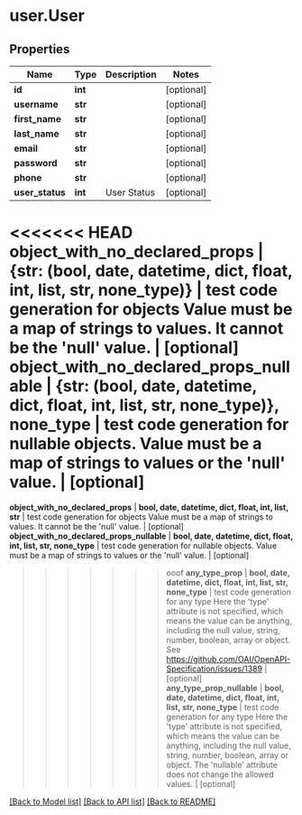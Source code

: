 # user.User

## Properties
Name | Type | Description | Notes
------------ | ------------- | ------------- | -------------
**id** | **int** |  | [optional] 
**username** | **str** |  | [optional] 
**first_name** | **str** |  | [optional] 
**last_name** | **str** |  | [optional] 
**email** | **str** |  | [optional] 
**password** | **str** |  | [optional] 
**phone** | **str** |  | [optional] 
**user_status** | **int** | User Status | [optional] 
<<<<<<< HEAD
**object_with_no_declared_props** | **{str: (bool, date, datetime, dict, float, int, list, str, none_type)}** | test code generation for objects Value must be a map of strings to values. It cannot be the &#39;null&#39; value. | [optional] 
**object_with_no_declared_props_nullable** | **{str: (bool, date, datetime, dict, float, int, list, str, none_type)}, none_type** | test code generation for nullable objects. Value must be a map of strings to values or the &#39;null&#39; value. | [optional] 
=======
**object_with_no_declared_props** | **bool, date, datetime, dict, float, int, list, str** | test code generation for objects Value must be a map of strings to values. It cannot be the &#39;null&#39; value. | [optional] 
**object_with_no_declared_props_nullable** | **bool, date, datetime, dict, float, int, list, str, none_type** | test code generation for nullable objects. Value must be a map of strings to values or the &#39;null&#39; value. | [optional] 
>>>>>>> ooof
**any_type_prop** | **bool, date, datetime, dict, float, int, list, str, none_type** | test code generation for any type Here the &#39;type&#39; attribute is not specified, which means the value can be anything, including the null value, string, number, boolean, array or object. See https://github.com/OAI/OpenAPI-Specification/issues/1389 | [optional] 
**any_type_prop_nullable** | **bool, date, datetime, dict, float, int, list, str, none_type** | test code generation for any type Here the &#39;type&#39; attribute is not specified, which means the value can be anything, including the null value, string, number, boolean, array or object. The &#39;nullable&#39; attribute does not change the allowed values. | [optional] 

[[Back to Model list]](../README.md#documentation-for-models) [[Back to API list]](../README.md#documentation-for-api-endpoints) [[Back to README]](../README.md)


